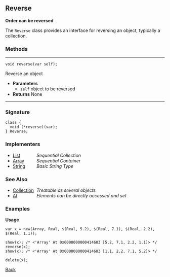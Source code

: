 Reverse
-------
__Order can be reversed__

The `Reverse` class provides an interface for reversing an object, typically a collection.


### Methods

-------------------------------

    void reverse(var self);

Reverse an object

* __Parameters__
    * `self` object to be reversed
* __Returns__ None

------------------------------- 


### Signature


    class {
      void (*reverse)(var);
    } Reverse;
    

### Implementers

* <span style="width:75px; float:left;">[List](list)</span> _Sequential Collection_
* <span style="width:75px; float:left;">[Array](array)</span> _Sequential Container_
* <span style="width:75px; float:left;">[String](string)</span> _Basic String Type_


### See Also

* <span style="width:75px; float:left;">[Collection](collection)</span> _Treatable as several objects_
* <span style="width:75px; float:left;">[At](at)</span> _Elements can be directly accessed and set_


### Examples

__Usage__

    var x = new(Array, Real, $(Real, 5.2), $(Real, 7.1), $(Real, 2.2), $(Real, 1.1));
    
    show(x); /* <'Array' At 0x0000000000414603 [5.2, 7.1, 2.2, 1.1]> */
    reverse(x);
    show(x); /* <'Array' At 0x0000000000414603 [1.1, 2.2, 7.1, 5.2]> */
    
    delete(x);

[Back](/documentation)
